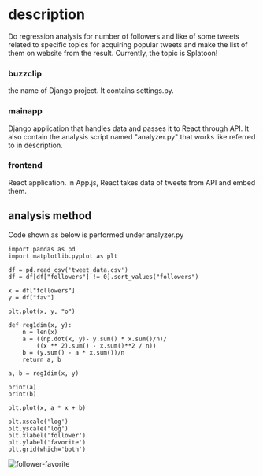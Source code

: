 # description
Do regression analysis for number of followers and like of some tweets related to specific topics for acquiring popular tweets and make the list of them on website from the result.
Currently, the topic is Splatoon!

### buzzclip
the name of Django project. It contains settings.py.

### mainapp
Django application that handles data and passes it to React through API.
It also contain the analysis script named "analyzer.py" that works like referred to in description.

### frontend
React application. in App.js, React takes data of tweets from API and embed them.

## analysis method
Code shown as below is performed under analyzer.py 
~~~
import pandas as pd
import matplotlib.pyplot as plt

df = pd.read_csv('tweet_data.csv')
df = df[df["followers"] != 0].sort_values("followers")

x = df["followers"]
y = df["fav"]

plt.plot(x, y, "o")

def reg1dim(x, y):
    n = len(x)
    a = ((np.dot(x, y)- y.sum() * x.sum()/n)/
        ((x ** 2).sum() - x.sum()**2 / n))
    b = (y.sum() - a * x.sum())/n
    return a, b

a, b = reg1dim(x, y)

print(a)
print(b)

plt.plot(x, a * x + b)

plt.xscale('log')
plt.yscale('log')
plt.xlabel('follower')
plt.ylabel('favorite')
plt.grid(which='both')
~~~
![follower-favorite](./follower-favorite)
